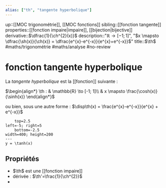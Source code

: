 ```yaml
---
alias: ["th", "tangente hyperbolique"]
---
```

up::[[MOC trigonométrie]], [[MOC fonctions]]
sibling::[[fonction tangente]]
properties::[[fonction impaire|impaire]], [[bijection|bijective]]
derivative::$\dfrac{1}{\ch^{2}(x)}$
description::"$\mathbb{R} \to [-1; 1]$", "$x \mapsto \dfrac{\sh(x)}{\ch(x)} = \dfrac{e^{x}-e^{-x}}{e^{x}+e^{-x}}$"
title::$\th$
#maths/trigonométrie #maths/analyse #no-review 
# fonction tangente hyperbolique
La *tangente hyperbolique* est la [[fonction]] suivante :

$\begin{align*} \th : & \mathbb{R} \to [-1; 1]\\ & x \mapsto \frac{\cosh(x)}{\sinh(x)} \end{align*}$

ou bien, sous une autre forme :
$\disp\th(x) = \frac{e^{x}-e^{-x}}{e^{x} + e^{-x}}$


```desmos-graph
    top=2.5
left=-5; right=5
    bottom=-2.5
width=400; height=200
---
y = \tanh(x)
```


## Propriétés

 - $\th$ est une [[fonction impaire]]
 - dérivée : $\th'=\frac{1}{\ch^{2}}$
 - 

